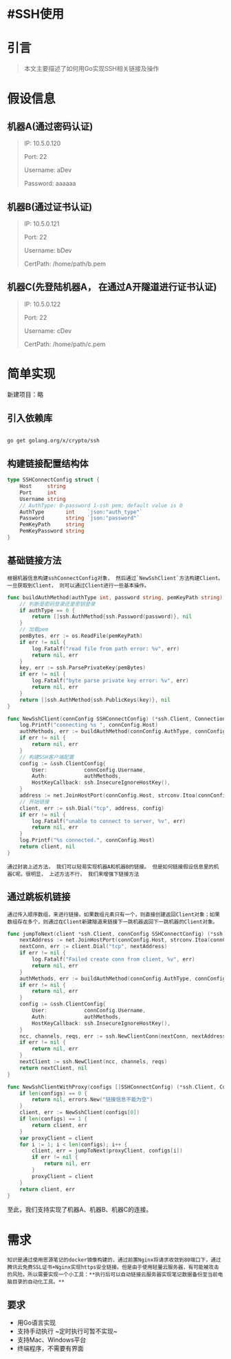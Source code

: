 # #SSH使用

# 引言

> 本文主要描述了如何用Go实现SSH相关链接及操作

# 假设信息

## 机器A(通过密码认证)

> IP: 10.5.0.120
>
> Port: 22
>
> Username: aDev
>
> Password: aaaaaa

## 机器B(通过证书认证)

> IP: 10.5.0.121
>
> Port: 22
>
> Username: bDev
>
> CertPath: /home/path/b.pem

## 机器C(先登陆机器A， 在通过A开隧道进行证书认证)

> IP: 10.5.0.122
>
> Port: 22
>
> Username: cDev
>
> CertPath: /home/path/c.pem

# 简单实现

新建项目：略

## 引入依赖库

```bash

go get golang.org/x/crypto/ssh
```

## 构建链接配置结构体

```go
type SSHConnectConfig struct {
	Host     string
	Port     int
	Username string
	// AuthType: 0-password 1-ssh pem; default value is 0
	AuthType       int    `json:"auth_type"`
	Password       string `json:"password"`
	PemKeyPath     string
	PemKeyPassword string
}
```

## 基础链接方法

	根据机器信息构建sshConnectConfig对象， 然后通过`NewSshClient`​方法构建Client。一旦获取到Client， 则可以通过Client进行一些基本操作。 

```go
func buildAuthMethod(authType int, password string, pemKeyPath string) ([]ssh.AuthMethod, ConnectionError) {
	// 判断是密码登录还是密钥登录
	if authType == 0 {
		return []ssh.AuthMethod{ssh.Password(password)}, nil
	}
	// 加载pem
	pemBytes, err := os.ReadFile(pemKeyPath)
	if err != nil {
		log.Fatalf("read file from path error: %v", err)
		return nil, err
	}
	key, err := ssh.ParsePrivateKey(pemBytes)
	if err != nil {
		log.Fatalf("byte parse private key error: %v", err)
		return nil, err
	}
	return []ssh.AuthMethod{ssh.PublicKeys(key)}, nil
}

func NewSshClient(connConfig SSHConnectConfig) (*ssh.Client, ConnectionError) {
	log.Printf("connecting %s ", connConfig.Host)
	authMethods, err := buildAuthMethod(connConfig.AuthType, connConfig.Password, connConfig.PemKeyPath)
	if err != nil {
		return nil, err
	}
	// 构建SSH客户端配置
	config := &ssh.ClientConfig{
		User:            connConfig.Username,
		Auth:            authMethods,
		HostKeyCallback: ssh.InsecureIgnoreHostKey(),
	}
	address := net.JoinHostPort(connConfig.Host, strconv.Itoa(connConfig.Port))
	// 开始链接
	client, err := ssh.Dial("tcp", address, config)
	if err != nil {
		log.Fatalf("unable to connect to server, %v", err)
		return nil, err
	}
	log.Printf("%s connected.", connConfig.Host)
	return client, nil
}
```

	通过封装上述方法， 我们可以轻易实现机器A和机器B的链接。 但是如何链接假设信息里的机器C呢。很明显， 上述方法不行， 我们来增强下链接方法

## 通过跳板机链接

	通过传入顺序数组，来进行链接。如果数组元素只有一个，则直接创建返回Client对象；如果数组存在多个，则通过在Client新建隧道来链接下一跳机器返回下一跳机器的Client对象。

```go
func jumpToNext(client *ssh.Client, connConfig SSHConnectConfig) (*ssh.Client, ConnectionError) {
	nextAddress := net.JoinHostPort(connConfig.Host, strconv.Itoa(connConfig.Port))
	nextConn, err := client.Dial("tcp", nextAddress)
	if err != nil {
		log.Fatalf("Failed create conn from client, %v", err)
		return nil, err
	}
	authMethods, err := buildAuthMethod(connConfig.AuthType, connConfig.Password, connConfig.PemKeyPath)
	if err != nil {
		return nil, err
	}
	config := &ssh.ClientConfig{
		User:            connConfig.Username,
		Auth:            authMethods,
		HostKeyCallback: ssh.InsecureIgnoreHostKey(),
	}
	ncc, channels, reqs, err := ssh.NewClientConn(nextConn, nextAddress, config)
	if err != nil {
		return nil, err
	}
	nextClient := ssh.NewClient(ncc, channels, reqs)
	return nextClient, nil
}

func NewSshClientWithProxy(configs []SSHConnectConfig) (*ssh.Client, ConnectionError) {
	if len(configs) == 0 {
		return nil, errors.New("链接信息不能为空")
	}
	client, err := NewSshClient(configs[0])
	if len(configs) == 1 {
		return client, err
	}
	var proxyClient = client
	for i := 1; i < len(configs); i++ {
		client, err = jumpToNext(proxyClient, configs[i])
		if err != nil {
			return nil, err
		}
		proxyClient = client
	}
	return client, err
}
```

至此，我们支持实现了机器A、机器B、机器C的连接。

# 需求

	知识是通过使用思源笔记的docker镜像构建的，通过前置Nginx将请求收敛到80端口下，通过腾讯云免费SSL证书+Nginx实现https安全链接。但是由于使用轻量云服务器，有可能被攻击的风险。所以需要实现一个小工具：**执行后可以自动链接云服务器实现笔记数据备份至当前电脑目录的自动化工具。**

## 要求

* 用Go语言实现
* 支持手动执行 ~定时执行可暂不实现~
* 支持Mac、Windows平台
* 终端程序，不需要有界面

‍
